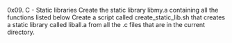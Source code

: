 0x09. C - Static libraries
Create the static library libmy.a containing all the functions listed below
Create a script called create_static_lib.sh that creates a static library called liball.a from all the .c files that are in the current directory.
